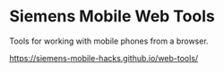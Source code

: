 # Siemens Mobile Web Tools
Tools for working with mobile phones from a browser.

https://siemens-mobile-hacks.github.io/web-tools/
